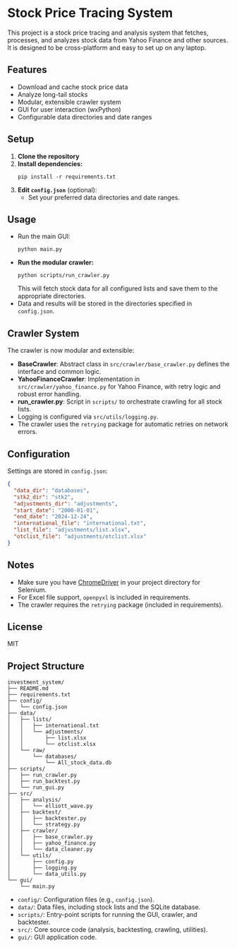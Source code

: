 # Stock Price Tracing System

This project is a stock price tracing and analysis system that fetches, processes, and analyzes stock data from Yahoo Finance and other sources. It is designed to be cross-platform and easy to set up on any laptop.

## Features
- Download and cache stock price data
- Analyze long-tail stocks
- Modular, extensible crawler system
- GUI for user interaction (wxPython)
- Configurable data directories and date ranges

## Setup

1. **Clone the repository**
2. **Install dependencies:**
   ```
   pip install -r requirements.txt
   ```
3. **Edit `config.json`** (optional):
   - Set your preferred data directories and date ranges.

## Usage

- Run the main GUI:
  ```
  python main.py
  ```
- **Run the modular crawler:**
  ```
  python scripts/run_crawler.py
  ```
  This will fetch stock data for all configured lists and save them to the appropriate directories.
- Data and results will be stored in the directories specified in `config.json`.

## Crawler System

The crawler is now modular and extensible:
- **BaseCrawler**: Abstract class in `src/crawler/base_crawler.py` defines the interface and common logic.
- **YahooFinanceCrawler**: Implementation in `src/crawler/yahoo_finance.py` for Yahoo Finance, with retry logic and robust error handling.
- **run_crawler.py**: Script in `scripts/` to orchestrate crawling for all stock lists.
- Logging is configured via `src/utils/logging.py`.
- The crawler uses the `retrying` package for automatic retries on network errors.

## Configuration

Settings are stored in `config.json`:
```json
{
  "data_dir": "databases",
  "stk2_dir": "stk2",
  "adjustments_dir": "adjustments",
  "start_date": "2000-01-01",
  "end_date": "2024-12-24",
  "international_file": "international.txt",
  "list_file": "adjustments/list.xlsx",
  "otclist_file": "adjustments/otclist.xlsx"
}
```

## Notes
- Make sure you have [ChromeDriver](https://sites.google.com/a/chromium.org/chromedriver/) in your project directory for Selenium.
- For Excel file support, `openpyxl` is included in requirements.
- The crawler requires the `retrying` package (included in requirements).

## License
MIT 

## Project Structure

```
investment_system/
├── README.md
├── requirements.txt
├── config/
│   └── config.json
├── data/
│   ├── lists/
│   │   ├── international.txt
│   │   └── adjustments/
│   │       ├── list.xlsx
│   │       └── otclist.xlsx
│   └── raw/
│       └── databases/
│           └── All_stock_data.db
├── scripts/
│   ├── run_crawler.py
│   ├── run_backtest.py
│   └── run_gui.py
├── src/
│   ├── analysis/
│   │   └── elliott_wave.py
│   ├── backtest/
│   │   ├── backtester.py
│   │   └── strategy.py
│   ├── crawler/
│   │   ├── base_crawler.py
│   │   ├── yahoo_finance.py
│   │   └── data_cleaner.py
│   └── utils/
│       ├── config.py
│       ├── logging.py
│       └── data_utils.py
└── gui/
    └── main.py
```

- `config/`: Configuration files (e.g., `config.json`).
- `data/`: Data files, including stock lists and the SQLite database.
- `scripts/`: Entry-point scripts for running the GUI, crawler, and backtester.
- `src/`: Core source code (analysis, backtesting, crawling, utilities).
- `gui/`: GUI application code. 